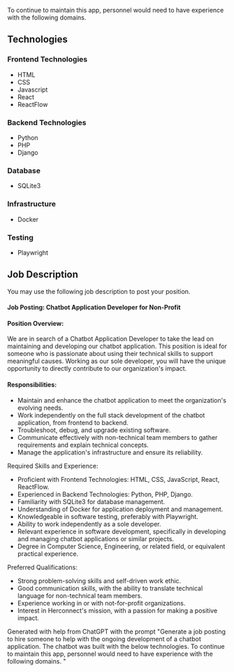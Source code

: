 To continue to maintain this app, personnel would need to have experience with
the following domains. 
## Technologies
### Frontend Technologies
- HTML
- CSS
- Javascript
- React
- ReactFlow

### Backend Technologies
- Python
- PHP
- Django

### Database
- SQLite3

### Infrastructure
- Docker

### Testing
- Playwright

## Job Description
You may use the following job description to post your position. 

#### Job Posting: Chatbot Application Developer for Non-Profit

#### Position Overview:
We are in search of a Chatbot Application Developer to take the lead on maintaining and developing our chatbot application. This position is ideal for someone who is passionate about using their technical skills to support meaningful causes. Working as our sole developer, you will have the unique opportunity to directly contribute to our organization's impact.

#### Responsibilities:

- Maintain and enhance the chatbot application to meet the organization's evolving needs.
- Work independently on the full stack development of the chatbot application, from frontend to backend.
- Troubleshoot, debug, and upgrade existing software.
- Communicate effectively with non-technical team members to gather requirements and explain technical concepts.
- Manage the application's infrastructure and ensure its reliability.

Required Skills and Experience:

- Proficient with Frontend Technologies: HTML, CSS, JavaScript, React, ReactFlow.
- Experienced in Backend Technologies: Python, PHP, Django.
- Familiarity with SQLite3 for database management.
- Understanding of Docker for application deployment and management.
- Knowledgeable in software testing, preferably with Playwright.
- Ability to work independently as a sole developer.
- Relevant experience in software development, specifically in developing and managing chatbot applications or similar projects.
- Degree in Computer Science, Engineering, or related field, or equivalent practical experience.

Preferred Qualifications:

- Strong problem-solving skills and self-driven work ethic.
- Good communication skills, with the ability to translate technical language for non-technical team members.
- Experience working in or with not-for-profit organizations.
- Interest in Herconnect's mission, with a passion for making a positive impact.

Generated with help from ChatGPT with the prompt "Generate a job posting to hire someone to help with the ongoing development of a chatbot application. The chatbot was built with the below technologies. To continue to maintain this app, personnel would need to have experience with
the following domains. "